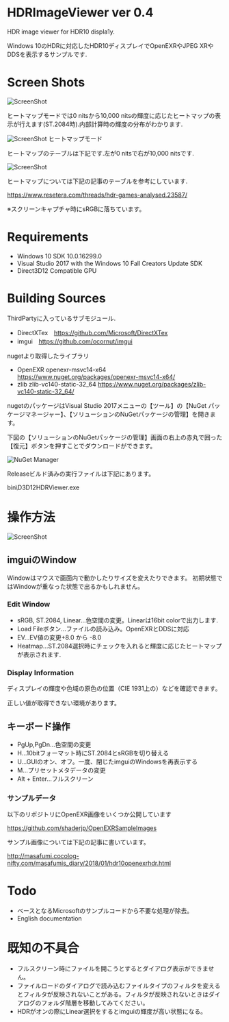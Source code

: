 # HDRImageViewer ver 0.4
HDR image viewer for HDR10 displa1y.

Windows 10のHDRに対応したHDR10ディスプレイでOpenEXRやJPEG XRやDDSを表示するサンプルです.

# Screen Shots

![ScreenShot](https://github.com/shaderjp/HDRImageViewer/blob/master/ScreenShots/screenshot.jpg)

ヒートマップモードでは0 nitsから10,000 nitsの輝度に応じたヒートマップの表示が行えます(ST.2084時).内部計算時の輝度の分布がわかります.

![ScreenShot](https://github.com/shaderjp/HDRImageViewer/blob/master/ScreenShots/heatmap.jpg)
ヒートマップモード

ヒートマップのテーブルは下記です.左が0 nitsで右が10,000 nitsです.

![ScreenShot](https://github.com/shaderjp/HDRImageViewer/master/ScreenShots/heatmapReference.png)

ヒートマップについては下記の記事のテーブルを参考にしています.

https://www.resetera.com/threads/hdr-games-analysed.23587/

※スクリーンキャプチャ時にsRGBに落ちています。

# Requirements
- Windows 10 SDK 10.0.16299.0
- Visual Studio 2017 with the Windows 10 Fall Creators Update SDK
- Direct3D12 Compatible GPU

# Building Sources

ThirdPartyに入っているサブモジュール.

- DirectXTex　https://github.com/Microsoft/DirectXTex
- imgui　https://github.com/ocornut/imgui

nugetより取得したライブラリ
- OpenEXR openexr-msvc14-x64 https://www.nuget.org/packages/openexr-msvc14-x64/
- zlib zlib-vc140-static-32_64 https://www.nuget.org/packages/zlib-vc140-static-32_64/

nugetのパッケージはVisual Studio 2017メニューの【ツール】の【NuGet パッケージマネージャー】、【ソリューションのNuGetパッケージの管理】を開きます。

下図の【ソリューションのNuGetパッケージの管理】画面の右上の赤丸で囲った【復元】ボタンを押すことでダウンロードができます。

![NuGet Manager](https://github.com/shaderjp/HDRImageViewer/blob/master/ScreenShots/nuget.jpg)

Releaseビルド済みの実行ファイルは下記にあります。

bin\D3D12HDRViewer.exe

# 操作方法

![ScreenShot](https://github.com/shaderjp/HDRImageViewer/blob/master/ScreenShots/screenshot.jpg)

## imguiのWindow

Windowはマウスで画面内で動かしたりサイズを変えたりできます。
初期状態ではWindowが重なった状態で出るかもしれません。

### Edit Window
- sRGB, ST.2084, Linear...色空間の変更。Linearは16bit colorで出力します.
- Load Fileボタン...ファイルの読み込み。OpenEXRとDDSに対応
- EV...EV値の変更+8.0 から -8.0
- Heatmap...ST.2084選択時にチェックを入れると輝度に応じたヒートマップが表示されます.

### Display Information

ディスプレイの輝度や色域の原色の位置（CIE 1931上の）などを確認できます。

正しい値が取得できない環境があります。

## キーボード操作
- PgUp,PgDn...色空間の変更
- H...10bitフォーマット時にST.2084とsRGBを切り替える
- U...GUIのオン、オフ。一度、閉じたimguiのWindowsを再表示する
- M...プリセットメタデータの変更
- Alt + Enter...フルスクリーン

###  サンプルデータ

以下のリポジトリにOpenEXR画像をいくつか公開しています

https://github.com/shaderjp/OpenEXRSampleImages

サンプル画像については下記の記事に書いています。

http://masafumi.cocolog-nifty.com/masafumis_diary/2018/01/hdr10openexrhdr.html

# Todo
- ベースとなるMicrosoftのサンプルコードから不要な処理が除去。
- English documentation

# 既知の不具合
- フルスクリーン時にファイルを開こうとするとダイアログ表示ができません。
- ファイルロードのダイアログで読み込むファイルタイプのフィルタを変えるとフィルタが反映されないことがある。フィルタが反映されないときはダイアログのフォルダ階層を移動してみてください。
- HDRがオンの際にLinear選択をするとimguiの輝度が高い状態になる。
